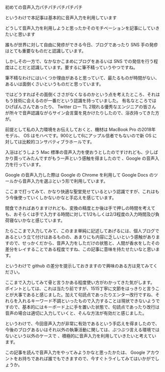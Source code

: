 初めての音声入力パチパチパチパチパチ

というわけで本記事は基本的に音声入力を利用しています 

どうして音声入力を利用しようと思ったかそのモチベーションを記事にしていきたいと思います

誰もが世界に対して自由に発疹ができる今日、ブログであったり SNS 手の発疹はとても重要なものだと認識しています。

しかしその一方で、なかなかこまめにブログをあるいは SNS での発信を行う程度はことだと認識しています。要するに筆不精っていうやつですね。

筆不精なわけにはいくつか理由があると思っていて、最たるものが時間がない、あるいは面倒くさいというものだと思っています。

ではどうすればその面倒くささがなくなるのかという点を考えたところ、それはもう技術に会えるのが一番だという認識を持っていました。
有名なところではひげぽんさんであったり、 Twitter ロー TL 2現れる優秀なエンジニアの皆さんが所々で音声認識ながらサイン会言葉を見かけたりしたので、浴衣持ってきた方が。

前提として私の入力環境をお伝えしておくと、機材は MacBook Pro の2018年モデル、 OS はモハベです。900として6にアップル信者でもないので新 OS に対しては比較的コンサバティブラホールです。

入浴はどうしよう Mac 標準の音声入力を使おうとしたのですけれども、少しばかり買ってみたんですがもう一声という感触を得ましたので 、Google の音声入力を行っています。

 Google の音声入力した際は Google の Chrome を利用して Google Docs のツールから音声入力を選ぶという形で利用しています。

ここまで打ってみて、かなり快適な聖堂見せているという認識ですが、これはもう今後使っていくしかないかなと手応えを感じています。

間食できればありますけれども、変換の精度とか後は手で押しの時間を考えても、おそらくは手で入力する時間に対して1/2もしくは2/3程度の入力時間及び負荷寝ないかなと感じています。

たらここまで入力してみて、このまま単純に記述してあげるには、個人ブログであるという立て付けはあるものの、あまりにも内容に乏しいという感触がありますので、せっかくだから、音声入力をしただけの状態と、人間が香水をしたその差分をレイすることである程度ですね、この記事に意味を持たせたいなと思います。

というわけで github の差分を提示しておきますので興味のある方は見てみてください。

ここまで入力してみて骨と言うかある程度使い方がわかってきた気がします。
ポイントとしては、これは当たり前ですが、1515丁寧に文節をはっきりと言うことが大事であると感じました。加えて句読点であったりエンター改行ですね、それらを入れるキーワード不調といったもので入力することは現状できないようですので、基本的にはキーボード上に手を置いた状態で、句読点であったり改行は音声の場合は適切に入力していくと、そんな方法が有効だと感じました。

というわけで、今回音声入力が非常に有効であるという手応えを得ましたので、今後のブログあるいはそれ以外の執筆活動に関しては、ぶつぶつ言える環境ではないという以外のケースで 、積極的に音声入力を利用していきたいと考えています。

この記事を読んで音声入力をやってみようかなと思ったかたは、 Google アカウントをお持ちであれば誰でもできますので、今すぐトライしてみてはいかがでしょうか。

